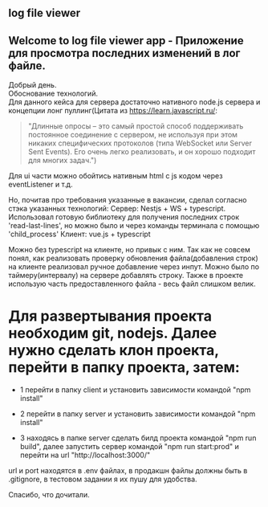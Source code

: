 ## log file viewer
## Welcome to log file viewer app - Приложение для просмотра последних изменений в лог файле.

Добрый день.<br>
Обоснование технологий.<br>
Для данного кейса для сервера достаточно нативного node.js сервера и концепции лонг пуллинг(Цитата из https://learn.javascript.ru/:
> "Длинные опросы – это самый простой способ поддерживать постоянное соединение с сервером, не используя при этом никаких специфических протоколов (типа WebSocket или Server Sent Events).
> Его очень легко реализовать, и он хорошо подходит для многих задач.")

Для ui части можно обойтись нативным html с js кодом через eventListener и т.д.

Но, почитав про требования указанные в вакансии, сделал согласно стэка указанных технологий:
Сервер:
    Nestjs + WS + typescript. Использовал готовую библиотеку для получения последних строк  'read-last-lines', но можно было и через команды терминала с помощью 'child_process'
Клиент:
    vue.js + typescript

Можно без typescript на клиенте, но привык с ним.
Так как не совсем понял, как реализовать проверку обновления файла(добавления строк) на клиенте реализовал ручное добавление через инпут.
Можно было по таймеру(интервалу) на сервере добавлять строку.
Также в проекте использую часть предоставленного файла - весь файл слишком велик.

# Для развертывания проекта необходим git, nodejs. Далее нужно сделать клон проекта, перейти в папку проекта, затем:
* 1 перейти в папку client и установить зависимости командой "npm install"

* 2 перейти в папку server и установить зависимости командой "npm install"

* 3 находясь в папке server сделать билд проекта командой "npm run build", далее запустить сервер командой  "npm run start:prod" и перейти на url  "http://localhost:3000/"

url и port находятся в .env файлах, в продакшн файлы должны быть в .gitignore, в тестовом задании я их пушу для удобства.

Спасибо, что дочитали.